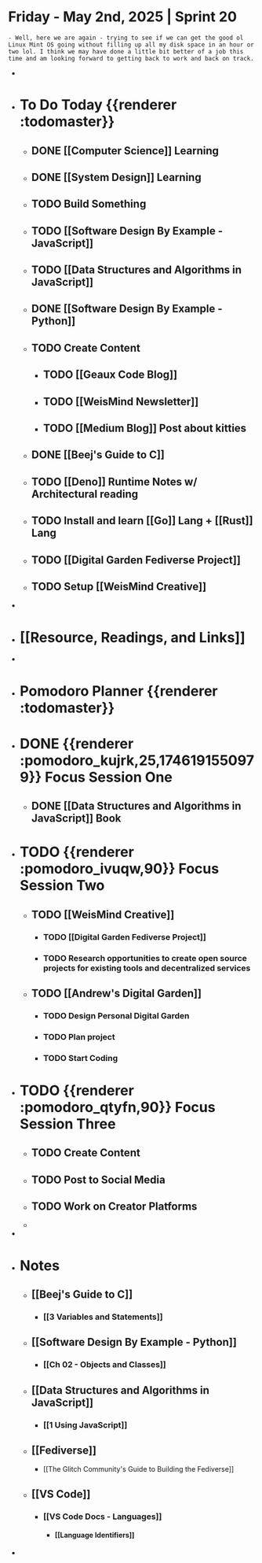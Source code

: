 # Friday - May 2nd, 2025 | Sprint 20
	- Well, here we are again - trying to see if we can get the good ol Linux Mint OS going without filling up all my disk space in an hour or two lol. I think we may have done a little bit better of a job this time and am looking forward to getting back to work and back on track.
-
- # To Do Today {{renderer :todomaster}}
	- ## DONE [[Computer Science]] Learning
	- ## DONE [[System Design]] Learning
	- ## TODO Build Something
	- ## TODO [[Software Design By Example - JavaScript]]
	- ## TODO [[Data Structures and Algorithms in JavaScript]]
	- ## DONE [[Software Design By Example - Python]]
	- ## TODO Create Content
		- ## TODO [[Geaux Code Blog]]
		- ## TODO [[WeisMind Newsletter]]
		- ## TODO [[Medium Blog]] Post about kitties
	- ## DONE [[Beej's Guide to C]]
	- ## TODO [[Deno]] Runtime Notes w/ Architectural reading
	- ## TODO Install and learn [[Go]] Lang + [[Rust]] Lang
	- ## TODO [[Digital Garden Fediverse Project]]
	- ## TODO Setup [[WeisMind Creative]]
-
- # [[Resource, Readings, and Links]]
-
- # Pomodoro Planner {{renderer :todomaster}}
- # DONE {{renderer :pomodoro_kujrk,25,1746191550979}} Focus Session One
	- ## DONE [[Data Structures and Algorithms in JavaScript]] Book
- # TODO {{renderer :pomodoro_ivuqw,90}} Focus Session Two
	- ## TODO [[WeisMind Creative]]
		- ### TODO [[Digital Garden Fediverse Project]]
		- ### TODO Research opportunities to create open source projects for existing tools and decentralized services
	- ## TODO [[Andrew's Digital Garden]]
		- ### TODO Design Personal Digital Garden
		- ### TODO Plan project
		- ### TODO Start Coding
- # TODO {{renderer :pomodoro_qtyfn,90}} Focus Session Three
	- ## TODO Create Content
	- ## TODO Post to Social Media
	- ## TODO Work on Creator Platforms
	-
-
- # Notes
	- ## [[Beej's Guide to C]]
		- ### [[3 Variables and Statements]]
	- ## [[Software Design By Example - Python]]
		- ### [[Ch 02 - Objects and Classes]]
	- ## [[Data Structures and Algorithms in JavaScript]]
		- ### [[1 Using JavaScript]]
	- ## [[Fediverse]]
		- [[The Glitch Community's Guide to Building the Fediverse]]
	- ## [[VS Code]]
		- ### [[VS Code Docs - Languages]]
			- #### [[Language Identifiers]]
-